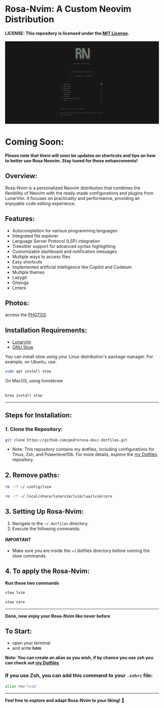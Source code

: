 # Rosa-Nvim: A Custom Neovim Distribution

#### **LICENSE:** This repository is licensed under the [MIT License](LICENSE).

<img src="/assets/images/tela.png" alt="home screen" width="">


# Coming Soon:
**Please note that there will soon be updates on shortcuts and tips on how to better use Rosa Neovim. Stay tuned for these enhancements!**

## Overview:

Rosa-Nvim is a personalized Neovim distribution that combines the flexibility of Neovim with the ready-made configurations and plugins from LunarVim. It focuses on practicality and performance, providing an enjoyable code editing experience.

## Features:

- Autocompletion for various programming languages
- Integrated file explorer
- Language Server Protocol (LSP) integration
- Treesitter support for advanced syntax highlighting
- Customizable dashboard and notification messages
- Multiple ways to access files
- Easy shortcuts
- Implemented artificial intelligence like Copilot and Codeium
- Multiple themes
- Lazygit
- Gitsings
- Linters
## Photos:

access the [PHOTOS](/assets/pages/photos.md).

## Installation Requirements:
-  [Lunarvim](https://www.lunarvim.org/docs/installation)
- [GNU Stow](https://www.gnu.org/software/stow/)

You can install stow using your Linux distribution's package manager. For example, on Ubuntu, use:

```bash
sudo apt install stow
```

On MacOS, using homebrew

```bash

brew install stow

```
- - -

## Steps for Installation:

### 1. Clone the Repository:

```bash
git clone https://github.com/pedrorosa-dev/.dotfiles.git
```

- Note: This repository contains my dotfiles, including configurations for Tmux, Zsh, and Powerlevel10k. For more details, explore the [my Dotfiles](https://github.com/pedrorosa-dev/.dotfiles) repository.


## 2. Remove paths:

```bash
rm -rf ~/.config/lvim
```

```bash
rm -rf ~/.local/share/lunarvim/lvim/lua/lvim/core
```
## 3. Setting Up Rosa-Nvim:

1. Navigate to the `~/.dotfiles` directory.
2. Execute the following commands:

#### **IMPORTANT**

- Make sure you are inside the ~/.dotfiles directory before running the stow commands.


## 4. To apply the Rosa-Nvim:

**Run these two commands**

```bash
stow lvim

```
```bash
stow core
```
---

**Done, now enjoy your Rosa-Nvim like never before**



## To Start:
- open your terminal
- and write **lvim**

**Note: You can create an alias as you wish, if by chance you use zsh you can check out [my Dotfiles](https://github.com/pedrorosa-dev/.dotfiles)**

### **If you use Zsh, you can add this command to your `.zshrc` file:**

```bash
alias rn='lvim'
```
- - -

**Feel free to explore and adapt Rosa-Nvim to your liking!** 🌟
